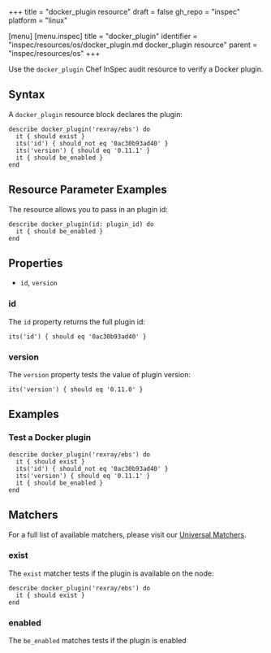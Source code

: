 +++
title = "docker_plugin resource"
draft = false
gh_repo = "inspec"
platform = "linux"

[menu]
  [menu.inspec]
    title = "docker_plugin"
    identifier = "inspec/resources/os/docker_plugin.md docker_plugin resource"
    parent = "inspec/resources/os"
+++

Use the `docker_plugin` Chef InSpec audit resource to verify a Docker plugin.

## Syntax

A `docker_plugin` resource block declares the plugin:

    describe docker_plugin('rexray/ebs') do
      it { should exist }
      its('id') { should_not eq '0ac30b93ad40' }
      its('version') { should eq '0.11.1' }
      it { should be_enabled }
    end

## Resource Parameter Examples

The resource allows you to pass in an plugin id:

    describe docker_plugin(id: plugin_id) do
      it { should be_enabled }
    end

## Properties
- `id`, `version`

### id

The `id` property returns the full plugin id:

    its('id') { should eq '0ac30b93ad40' }

### version

The `version` property tests the value of plugin version:

    its('version') { should eq '0.11.0' }

## Examples

### Test a Docker plugin

    describe docker_plugin('rexray/ebs') do
      it { should exist }
      its('id') { should_not eq '0ac30b93ad40' }
      its('version') { should eq '0.11.1' }
      it { should be_enabled }
    end

## Matchers

For a full list of available matchers, please visit our [Universal Matchers](/inspec/matchers/).

### exist

The `exist` matcher tests if the plugin is available on the node:

    describe docker_plugin('rexray/ebs') do
      it { should exist }
    end

### enabled

The `be_enabled` matches tests if the plugin is enabled
